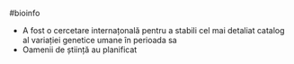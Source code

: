 #bioinfo 
- A fost o cercetare  internațonală pentru a stabili cel mai detaliat catalog al variației genetice umane în perioada sa
- Oamenii de știință au planificat